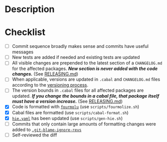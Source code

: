 # Description

<!-- Add your description here, if it fixes a particular issue please provide a
[link](https://docs.github.com/en/issues/tracking-your-work-with-issues/linking-a-pull-request-to-an-issue#linking-a-pull-request-to-an-issue-using-a-keyword=)
to the issue. -->

# Checklist

- [ ] Commit sequence broadly makes sense and commits have useful messages
- [ ] New tests are added if needed and existing tests are updated
- [ ] All visible changes are prepended to the latest section of a `CHANGELOG.md` for the affected packages.
      **_New section is never added with the code changes._** (See [RELEASING.md](https://github.com/intersectmbo/cardano-ledger/blob/master/RELEASING.md#changelogmd))
- [ ] When applicable, versions are updated in `.cabal` and `CHANGELOG.md` files according to the
      [versioning process](https://github.com/intersectmbo/cardano-ledger/blob/master/RELEASING.md#versioning-process).
- [ ] The version bounds in `.cabal` files for all affected packages are updated.
      **_If you change the bounds in a cabal file, that package itself must have a version increase._** (See [RELEASING.md](https://github.com/intersectmbo/cardano-ledger/blob/master/RELEASING.md#versioning-process))
- [x] Code is formatted with [`fourmolu`](https://github.com/fourmolu/fourmolu) (use `scripts/fourmolize.sh`)
- [x] Cabal files are formatted (use `scripts/cabal-format.sh`)
- [x] [`hie.yaml`](https://github.com/intersectmbo/cardano-ledger/blob/master/hie.yaml) has been updated (use `scripts/gen-hie.sh`)
- [ ] Commits that only contain large amounts of formatting changes were added to [`.git-blame-ignore-revs`](https://github.com/intersectmbo/cardano-ledger/blob/master/.git-blame-ignore-revs)
- [ ] Self-reviewed the diff
